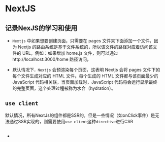 # NextJS

## 记录NexJS的学习和使用

- `Nextjs` 中如果想要创建页面，只需要在 pages 文件夹下面添加一个文件，因为 Nextjs 的路由系统是基于文件系统的，所以该文件的路径对应着访问该文件的 URL，例如：如果增加 home.js 文件，则可以通过 http://localhost:3000/home 路径访问。

- 默认情况下`，Nextjs` 会预渲染每个页面，这表明 Nextjs 会将 pages 文件下的每个文件生成对应的 HTML 文件，每个生成的 HTML 文件都与该页面最少的 JavaScript 代码相关联，当页面加载时，JavaScript 代码将会运行显示最终的完整页面，这个处理过程被称为水合（hydration）。


## `use client`
默认情况，所有NextJs的组件都是SSR的，但是一些情况（如onClick事件）是无法通过SSR实现的，则需要使用`use client`这种`directive`进行CSR

##
-
